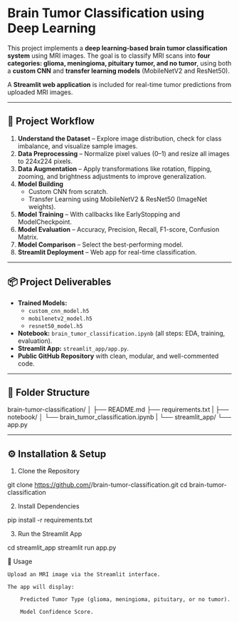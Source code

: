 
# **Brain Tumor Classification using Deep Learning**

This project implements a **deep learning-based brain tumor classification system** using MRI images. The goal is to classify MRI scans into **four categories: glioma, meningioma, pituitary tumor, and no tumor**, using both a **custom CNN** and **transfer learning models** (MobileNetV2 and ResNet50).  

A **Streamlit web application** is included for real-time tumor predictions from uploaded MRI images.

---

## **📌 Project Workflow**
1. **Understand the Dataset** – Explore image distribution, check for class imbalance, and visualize sample images.  
2. **Data Preprocessing** – Normalize pixel values (0–1) and resize all images to 224x224 pixels.  
3. **Data Augmentation** – Apply transformations like rotation, flipping, zooming, and brightness adjustments to improve generalization.  
4. **Model Building**  
   - Custom CNN from scratch.  
   - Transfer Learning using MobileNetV2 & ResNet50 (ImageNet weights).  
5. **Model Training** – With callbacks like EarlyStopping and ModelCheckpoint.  
6. **Model Evaluation** – Accuracy, Precision, Recall, F1-score, Confusion Matrix.  
7. **Model Comparison** – Select the best-performing model.  
8. **Streamlit Deployment** – Web app for real-time classification.

---

## **📦 Project Deliverables**
- **Trained Models:**  
  - `custom_cnn_model.h5`  
  - `mobilenetv2_model.h5`  
  - `resnet50_model.h5`
- **Notebook:** `brain_tumor_classification.ipynb` (all steps: EDA, training, evaluation).
- **Streamlit App:** `streamlit_app/app.py`.
- **Public GitHub Repository** with clean, modular, and well-commented code.

---

## **📂 Folder Structure**
brain-tumor-classification/
│
├── README.md
├── requirements.txt
|
├── notebook/
│ └── brain_tumor_classification.ipynb
|
└── streamlit_app/
└── app.py


---

## **⚙️ Installation & Setup**

1. Clone the Repository

git clone https://github.com/<your-username>/brain-tumor-classification.git
cd brain-tumor-classification


2. Install Dependencies

pip install -r requirements.txt

3. Run the Streamlit App

cd streamlit_app
streamlit run app.py


🚀 Usage

    Upload an MRI image via the Streamlit interface.

    The app will display:

        Predicted Tumor Type (glioma, meningioma, pituitary, or no tumor).

        Model Confidence Score.




